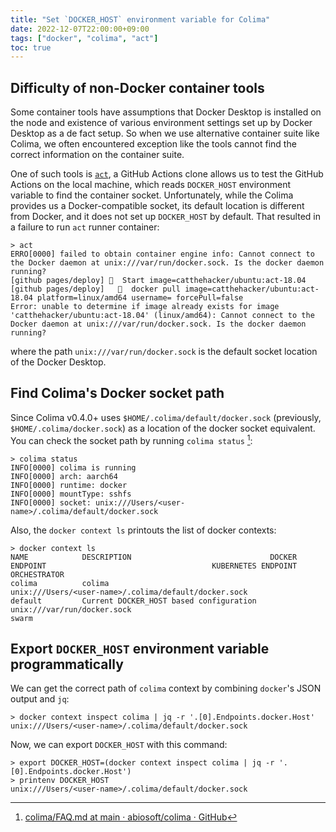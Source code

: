 ```yaml
---
title: "Set `DOCKER_HOST` environment variable for Colima"
date: 2022-12-07T22:00:00+09:00
tags: ["docker", "colima", "act"]
toc: true
---
```


<!--more-->

## Difficulty of non-Docker container tools

Some container tools have assumptions that Docker Desktop is installed on the node and existence of various environment settings set up by Docker Desktop as a de fact setup. So when we use alternative container suite like Colima, we often encountered exception like the tools cannot find the correct information on the container suite.

One of such tools is [`act`](https://github.com/nektos/act), a GitHub Actions clone allows us to test the GitHub Actions on the local machine, which reads `DOCKER_HOST` environment variable to find the container socket. Unfortunately, while the Colima provides us a Docker-compatible socket, its default location is different from Docker, and it does not set up `DOCKER_HOST` by default. That resulted in a failure to run `act` runner container:

```shell
> act
ERRO[0000] failed to obtain container engine info: Cannot connect to the Docker daemon at unix:///var/run/docker.sock. Is the docker daemon running? 
[github pages/deploy] 🚀  Start image=catthehacker/ubuntu:act-18.04
[github pages/deploy]   🐳  docker pull image=catthehacker/ubuntu:act-18.04 platform=linux/amd64 username= forcePull=false
Error: unable to determine if image already exists for image 'catthehacker/ubuntu:act-18.04' (linux/amd64): Cannot connect to the Docker daemon at unix:///var/run/docker.sock. Is the docker daemon running?
```

where the path `unix:///var/run/docker.sock` is the default socket location of the Docker Desktop.

## Find Colima's Docker socket path

Since Colima v0.4.0+ uses `$HOME/.colima/default/docker.sock` (previously, `$HOME/.colima/docker.sock`) as a location of the docker socket equivalent. You can check the socket path by running `colima status` [^colima-faq]:

[^colima-faq]: [colima/FAQ.md at main · abiosoft/colima · GitHub](https://github.com/abiosoft/colima/blob/main/docs/FAQ.md#docker-socket-location)

```shell
> colima status
INFO[0000] colima is running
INFO[0000] arch: aarch64
INFO[0000] runtime: docker
INFO[0000] mountType: sshfs
INFO[0000] socket: unix:///Users/<user-name>/.colima/default/docker.sock
```

Also, the `docker context ls` printouts the list of docker contexts:

```shell
> docker context ls
NAME            DESCRIPTION                               DOCKER ENDPOINT                                     KUBERNETES ENDPOINT   ORCHESTRATOR
colima          colima                                    unix:///Users/<user-name>/.colima/default/docker.sock                         
default         Current DOCKER_HOST based configuration   unix:///var/run/docker.sock                                               swarm
```

## Export `DOCKER_HOST` environment variable programmatically

We can get the correct path of `colima` context by combining `docker`'s JSON output and `jq`:

```shell
> docker context inspect colima | jq -r '.[0].Endpoints.docker.Host'
unix:///Users/<user-name>/.colima/default/docker.sock
```

Now, we can export `DOCKER_HOST` with this command:

```shell
> export DOCKER_HOST=(docker context inspect colima | jq -r '.[0].Endpoints.docker.Host')
> printenv DOCKER_HOST
unix:///Users/<user-name>/.colima/default/docker.sock
```
